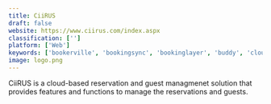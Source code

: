 ```yaml
---
title: CiiRUS
draft: false 
website: https://www.ciirus.com/index.aspx
classification: ['']
platform: ['Web']
keywords: ['bookerville', 'bookingsync', 'bookinglayer', 'buddy', 'cloudbeds', 'hotelfriend', 'kigo', 'little_hotelier', 'lodgify', 'ownerrez', 'rdpwin', 'rms_hotel', 'rental_network_software', 'roomsy', 'siteminder', 'smoobu', 'syncbnb', 'tokeet', 'track', 'uplisting', 'vreasy', 'webrezpro', 'innroad']
image: logo.png
---
```

CiiRUS is a cloud-based reservation and guest managmenet solution that provides features and functions to manage the reservations and guests.